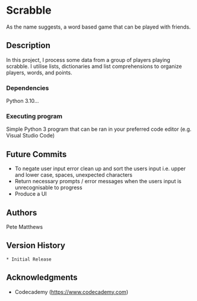 # Scrabble

As the name suggests, a word based game that can be played with friends.

## Description

In this project, I process some data from a group of players playing scrabble. I utilise lists, dictionaries amd list comprehensions to organize players, words, and points.

### Dependencies

Python 3.10...

### Executing program

Simple Python 3 program that can be ran in your preferred code editor (e.g. Visual Studio Code)

## Future Commits

- To negate user input error clean up and sort the users input i.e. upper and lower case, spaces, unexpected characters
- Return necessary prompts / error messages when the users input is unrecognisable to progress
- Produce a UI 

## Authors

Pete Matthews

## Version History

    * Initial Release

## Acknowledgments

* Codecademy (https://www.codecademy.com)
